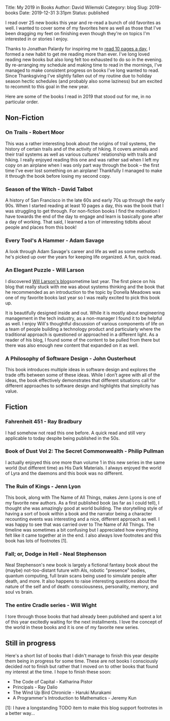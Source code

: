 Title: My 2019 in Books
Author: David Wilemski
Category: blog
Slug: 2019-books
Date: 2019-12-31 3:31pm
Status: published

I read over 25 new books this year and re-read a bunch of old favorites as well. I wanted to cover some of my favorites here as well as those that I've been dragging my feet on finishing even though they're on topics I'm interested in or stories I enjoy.

Thanks to Jonathan Palardy for inspiring me to [read 10 pages a day](https://blog.jpalardy.com/posts/10-pages-a-day/), I formed a new habit to get me reading more than ever. I've long loved reading new books but also long felt too exhausted to do so in the evening. By re-arranging my schedule and making time to read in the mornings, I've managed to make consistent progress on books I've long wanted to read. Since Thanksgiving I've slightly fallen out of my routine due to holiday season hectic schedules (and probably also some laziness) but am excited to recommit to this goal in the new year.

Here are some of the books I read in 2019 that stood out for me, in no particular order.

## Non-Fiction
### On Trails - Robert Moor

This was a rather interesting book about the origins of trail systems, the history of certain trails and of the activity of hiking. It covers animals and their trail systems as well as various cultures' relationship with trails and hiking. I really enjoyed reading this one and was rather sad when I left my copy on an airplane when I was only part way through the book – the first time I've ever lost something on an airplane! Thankfully I managed to make it through the book before losing my second copy.

### Season of the Witch - David Talbot
A history of San Francisco in the late 60s and early 70s up through the early 90s. When I started reading at least 10 pages a day, this was the book that I was struggling to get through. For non-fiction books I find the motivation I have towards the end of the day to engage and learn is basically gone after a day of working. That said, I learned a ton of interesting tidbits about people and places from this book!

### Every Tool's A Hammer - Adam Savage
A look through Adam Savage's career and life as well as some methods he's picked up over the years for keeping life organized. A fun, quick read.

### An Elegant Puzzle - Will Larson
I discovered [Will Larson's blog](https://lethain.com/)sometime last year. The first piece on his blog that really stuck with me was about systems thinking and the book that he recommended as an introduction to the topic by Donella Meadows was one of my favorite books last year so I was really excited to pick this book up.

It is beautifully designed inside and out. While it is mostly about engineering management in the tech industry, as a non-manager I found it to be helpful as well. I enjoy Will's thoughtful discussion of various components of life on a team of people building a technology product and particularly where the traditional approach is questioned or approached in a different light. As a reader of his blog, I found some of the content to be pulled from there but there was also enough new content that expanded on it as well.

### A Philosophy of Software Design - John Ousterhout
This book introduces multiple ideas in software design and explores the trade offs between some of these ideas.  While I don't agree with all of the ideas, the book effectively demonstrates that different situations call for different approaches to software design and highlights that simplicity has value.

## Fiction
### Fahrenheit 451 - Ray Bradbury
I had somehow not read this one before. A quick read and still very applicable to today despite being published in the 50s.

### Book of Dust Vol 2: The Secret Commonwealth - Philip Pullman
I actually enjoyed this one more than volume 1 in this new series in the same world (but different time) as His Dark Materials. I always enjoyed the world of Lyra and the daemons and this book was no different.

### The Ruin of Kings - Jenn Lyon
This book, along with The Name of All Things, makes Jenn Lyons is one of my favorite new authors. As a first published book (as far as I could tell), I thought she was amazingly good at world building. The storytelling style of having a sort of book within a book and the narrator being a character recounting events was interesting and a nice, different approach as well. I was happy to see that was carried over to The Name of All Things. The timeline was sometimes a bit confusing but I appreciated how everything felt like it came together at in the end. I also always love footnotes and this book has lots of footnotes [1].

### Fall; or, Dodge in Hell - Neal Stephenson
Neal Stephenson's new book is largely a fictional fantasy book about the (maybe) not-too-distant future with AIs, robotic "presence" bodies, quantum computing, full brain scans being used to simulate people after death, and more. It also happens to raise interesting questions about the nature of the self and of death: consciousness, personality, memory, and soul vs brain.

### The entire Cradle series - Will Wight
I tore through those books that had already been published and spent a lot of this year excitedly waiting for the next installments. I love the concept of the world in these books and it is one of my favorite new series.

## Still in progress
Here's a short list of books that I didn't manage to finish this year despite them being in progress for some time. These are not books I consciously decided _not_ to finish but rather that I moved on to other books that found my interest at the time. I hope to finish these soon:

* The Code of Capital - Katharina Pistor
* Principals - Ray Dalio
* The Wind Up Bird Chronicle - Haruki Murakami
* A Programmer's Introduction to Mathematics - Jeremy Kun

[1]: I have a longstanding TODO item to make this blog support footnotes in a better way...
